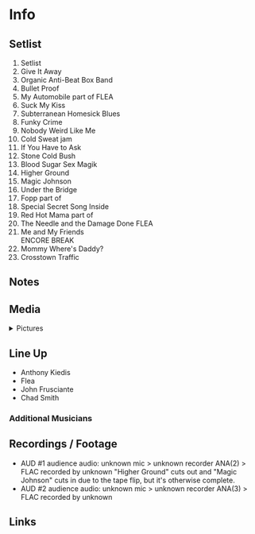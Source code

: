 # Info

## Setlist

1. Setlist
2. Give It Away
3. Organic Anti-Beat Box Band
4. Bullet Proof
5. My Automobile part of FLEA
6. Suck My Kiss
7. Subterranean Homesick Blues
8. Funky Crime
9. Nobody Weird Like Me
10. Cold Sweat jam
11. If You Have to Ask
12. Stone Cold Bush
13. Blood Sugar Sex Magik
14. Higher Ground
15. Magic Johnson
16. Under the Bridge
17. Fopp part of
18. Special Secret Song Inside
19. Red Hot Mama part of
20. The Needle and the Damage Done FLEA
21. Me and My Friends
<br> ENCORE BREAK
22. Mommy Where's Daddy?
23. Crosstown Traffic

## Notes

## Media 

<details>
  <summary>Pictures</summary>
  <!--<img alt="Setlist" title="Setlist" src="_.jpg" height="200" />
  <img alt="Flyer" title="Flyer" src="_.jpg" height="200" />
  <img alt="Clipper" title="Clipper" src="_.jpg" height="200" />
  <img alt="Ticket" title="Ticket" src="_.jpg" height="200" />
  -->
</details>

## Line Up

* Anthony Kiedis
* Flea
* John Frusciante
* Chad Smith

### Additional Musicians

## Recordings / Footage

* AUD #1 audience audio: unknown mic > unknown recorder ANA(2) > FLAC recorded by unknown "Higher Ground" cuts out and "Magic Johnson" cuts in due to the tape flip, but it's otherwise complete.  
* AUD #2 audience audio: unknown mic > unknown recorder ANA(3) > FLAC recorded by unknown

## Links

